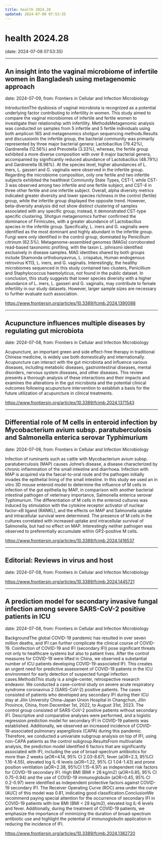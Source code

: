 ```yaml
---
title: health 2024.28
updated: 2024-07-08 07:53:35
---
```


# health 2024.28

(date: 2024-07-08 07:53:35)

---

## An insight into the vaginal microbiome of infertile women in Bangladesh using metagenomic approach

date: 2024-07-09, from: Frontiers in Cellular and Infection Microbiology

IntroductionThe dysbiosis of vaginal microbiota is recognized as a potential underlying factor contributing to infertility in women. This study aimed to compare the vaginal microbiomes of infertile and fertile women to investigate their relationship with infertility. MethodsMetagenomic analysis was conducted on samples from 5 infertile and 5 fertile individuals using both amplicon 16S and metagenomics shotgun sequencing methods.Results and discussionIn the infertile group, the bacterial community was primarily represented by three major bacterial genera: Lactobacillus (79.42%), Gardnerella (12.56%) and Prevotella (3.33%), whereas, the fertile group exhibited a more diverse composition with over 8 major bacterial genera, accompanied by significantly reduced abundance of Lactobacillus (48.79%) and Gardnerella (6.98%). At the species level, higher abundances of L. iners, L. gasseri and G. vaginalis were observed in the infertile group. Regarding the microbiome composition, only one fertile and two infertile subjects exhibited the healthiest Community State Types, CST-1, while CST-3 was observed among two infertile and one fertile subject, and CST-4 in three other fertile and one infertile subject. Overall, alpha diversity metrics indicated greater diversity and lower species richness in the control (fertile) group, while the infertile group displayed the opposite trend. However, beta-diversity analysis did not show distinct clustering of samples associated with any specific group; instead, it demonstrated CST-type specific clustering. Shotgun metagenomics further confirmed the dominance of Firmicutes, with a greater abundance of Lactobacillus species in the infertile group. Specifically, L. iners and G. vaginalis were identified as the most dominant and highly abundant in the infertile group. Fungi were only identified in the control group, dominated by Penicillium citrinum (62.5%). Metagenome-assembled genomes (MAGs) corroborated read-based taxonomic profiling, with the taxon L. johnsonii identified exclusively in disease samples. MAG identities shared by both groups include Shamonda orthobunyavirus, L. crispatus, Human endogenous retrovirus K113, L. iners, and G. vaginalis. Interestingly, the healthy microbiomes sequenced in this study contained two clusters, Penicillium and Staphylococcus haemolyticus, not found in the public dataset. In conclusion, this study suggests that lower species diversity with a higher abundance of L. iners, L. gasseri and G. vaginalis, may contribute to female infertility in our study datasets. However, larger sample sizes are necessary to further evaluate such association. 

<https://www.frontiersin.org/articles/10.3389/fcimb.2024.1390088>

---

## Acupuncture influences multiple diseases by regulating gut microbiota

date: 2024-07-08, from: Frontiers in Cellular and Infection Microbiology

Acupuncture, an important green and side effect-free therapy in traditional Chinese medicine, is widely use both domestically and internationally. Acupuncture can interact with the gut microbiota and influence various diseases, including metabolic diseases, gastrointestinal diseases, mental disorders, nervous system diseases, and other diseases. This review presents a thorough analysis of these interactions and their impacts and examines the alterations in the gut microbiota and the potential clinical outcomes following acupuncture intervention to establish a basis for the future utilization of acupuncture in clinical treatments. 

<https://www.frontiersin.org/articles/10.3389/fcimb.2024.1371543>

---

## Differential role of M cells in enteroid infection by Mycobacterium avium subsp. paratuberculosis and Salmonella enterica serovar Typhimurium

date: 2024-07-08, from: Frontiers in Cellular and Infection Microbiology

Infection of ruminants such as cattle with Mycobacterium avium subsp. paratuberculosis (MAP) causes Johne’s disease, a disease characterized by chronic inflammation of the small intestine and diarrhoea. Infection with MAP is acquired via the faecal-to-oral route and the pathogen initially invades the epithelial lining of the small intestine. In this study we used an in vitro 3D mouse enteroid model to determine the influence of M cells in infection of the gut epithelia by MAP, in comparison with another bacterial intestinal pathogen of veterinary importance, Salmonella enterica serovar Typhimurium. The differentiation of M cells in the enteroid cultures was induced by stimulation with the cytokine receptor activator of nuclear factor-κB ligand (RANKL), and the effects on MAP and Salmonella uptake and intracellular survival were determined. The presence of M cells in the cultures correlated with increased uptake and intracellular survival of Salmonella, but had no effect on MAP. Interestingly neither pathogen was observed to preferentially accumulate within GP2-positive M cells. 

<https://www.frontiersin.org/articles/10.3389/fcimb.2024.1416537>

---

## Editorial: Reviews in virus and host

date: 2024-07-08, from: Frontiers in Cellular and Infection Microbiology

 

<https://www.frontiersin.org/articles/10.3389/fcimb.2024.1445721>

---

## A prediction model for secondary invasive fungal infection among severe SARS-CoV-2 positive patients in ICU

date: 2024-07-08, from: Frontiers in Cellular and Infection Microbiology

BackgroundThe global COVID-19 pandemic has resulted in over seven million deaths, and IFI can further complicate the clinical course of COVID-19. Coinfection of COVID-19 and IFI (secondary IFI) pose significant threats not only to healthcare systems but also to patient lives. After the control measures for COVID-19 were lifted in China, we observed a substantial number of ICU patients developing COVID-19-associated IFI. This creates an urgent need for predictive assessment of COVID-19 patients in the ICU environment for early detection of suspected fungal infection cases.MethodsThis study is a single-center, retrospective research endeavor. We conducted a case-control study on severe acute respiratory syndrome coronavirus 2 (SARS-CoV-2) positive patients. The cases consisted of patients who developed any secondary IFI during their ICU stay at Jilin University China-Japan Union Hospital in Changchun, Jilin Province, China, from December 1st, 2022, to August 31st, 2023. The control group consisted of SARS-CoV-2 positive patients without secondary IFI. Descriptive and comparative analyses were performed, and a logistic regression prediction model for secondary IFI in COVID-19 patients was established. Additionally, we observed an increased incidence of COVID-19-associated pulmonary aspergillosis (CAPA) during this pandemic. Therefore, we conducted a univariate subgroup analysis on top of IFI, using non-CAPA patients as the control subgroup.ResultsFrom multivariate analysis, the prediction model identified 6 factors that are significantly associated with IFI, including the use of broad-spectrum antibiotics for more than 2 weeks (aOR=4.14, 95% CI 2.03-8.67), fever (aOR=2.3, 95%CI 1.16-4.55), elevated log IL-6 levels (aOR=1.22, 95% CI 1.04-1.43) and prone position ventilation (aOR=2.38, 95%CI 1.15-4.97) as independent risk factors for COVID-19 secondary IFI. High BMI (BMI ≥ 28 kg/m2) (aOR=0.85, 95% CI 0.75-0.94) and the use of COVID-19 immunoglobulin (aOR=0.45, 95% CI 0.2-0.97) were identified as independent protective factors against COVID-19 secondary IFI. The Receiver Operating Curve (ROC) area under the curve (AUC) of this model was 0.81, indicating good classification.ConclusionWe recommend paying special attention for the occurrence of secondary IFI in COVID-19 patients with low BMI (BMI < 28 kg/m2), elevated log IL-6 levels and fever. Additionally, during the treatment of COVID-19 patients, we emphasize the importance of minimizing the duration of broad-spectrum antibiotic use and highlight the potential of immunoglobulin application in reducing the incidence of IFI. 

<https://www.frontiersin.org/articles/10.3389/fcimb.2024.1382720>

